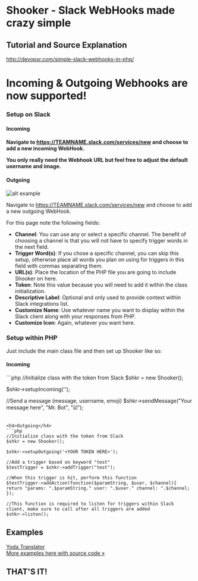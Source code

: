 <h1>Shooker - Slack WebHooks made crazy simple</h1>

<h2>Tutorial and Source Explanation</h2>
<a href="http://devopsr.com/simple-slack-webhooks-in-php/">http://devopsr.com/simple-slack-webhooks-in-php/</a>

<h1>Incoming & Outgoing Webhooks are now supported!</h1>

<h3>Setup on Slack</h3>

<h4>Incoming<h4>

Navigate to https://TEAMNAME.slack.com/services/new</a> and choose to add a new incoming WebHook.  

You only really need the <b>Webhook URL</b> but feel free to adjust the default username and image.


<h4>Outgoing</h4>

![alt example](http://i.imgur.com/L1LKPzQ.png)

Navigate to https://TEAMNAME.slack.com/services/new</a> and choose to add a new outgoing WebHook.  

For this page note the following fields:

<ul>
<li><b>Channel</b>: You can use any or select a specific channel.  The benefit of choosing a channel is that you will not have to specify trigger words in the next field.</li>
<li><b>Trigger Word(s)</b>: If you chose a specific channel, you can skip this setup, otherwise place all words you plan on using for triggers in this field with commas separating them.</li>
<li><b>URL(s)</b>: Place the location of the PHP file you are going to include Shooker on here.</li>
<li><b>Token</b>: Note this value because you will need to add it within the class initialization.</li>
<li><b>Descriptive Label</b>: Optional and only used to provide context within Slack integrations list.</li>
<li><b>Customize Name</b>: Use whatever name you want to display within the Slack client along with your responses from PHP.</li>
<li><b>Customize Icon</b>: Again, whatever you want here.</li>
</ul>

<h3>Setup within PHP</h3>

<p>Just include the main class file and then set up Shooker like so:</p>

<h4>Incoming</h4>
```php
//Initialize class with the token from Slack
$shkr = new Shooker();

$shkr->setupIncoming('<YOUR WEBHOOK URL HERE>');

//Send a message (message, username, emoji)
$shkr->sendMessage("Your message here", "Mr. Bot", ":ballot_box_with_check:"); 
```

<h4>Outgoing</h4>
```php
//Initialize class with the token from Slack
$shkr = new Shooker();

$shkr->setupOutgoing('<YOUR TOKEN HERE>');

//Add a trigger based on keyword "test"
$testTrigger = $shkr->addTrigger("test");

//When this trigger is hit, perform this function
$testTrigger->addAction(function($paramString, $user, $channel){
return "params: ".$paramString." user: ".$user." channel: ".$channel;
});

//This function is required to listen for triggers within Slack client, make sure to call after all triggers are added
$shkr->listen();
```

<h2>Examples</h2>
<a href="http://devopsr.com/connecting-slack-to-an-api-speak-like-yoda-you-will/">Yoda Translator</a><br/>
<a href="https://github.com/jwenzler/Shooker/tree/master/Examples">More examples here with source code &raquo;</a>

<h2>THAT'S IT!</h2> 
